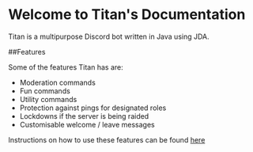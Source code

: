 # Welcome to Titan's Documentation

Titan is a multipurpose Discord bot written in Java using JDA.

##Features

Some of the features Titan has are:

* Moderation commands
* Fun commands
* Utility commands
* Protection against pings for designated roles
* Lockdowns if the server is being raided
* Customisable welcome / leave messages

Instructions on how to use these features can be found [here](commands.md)